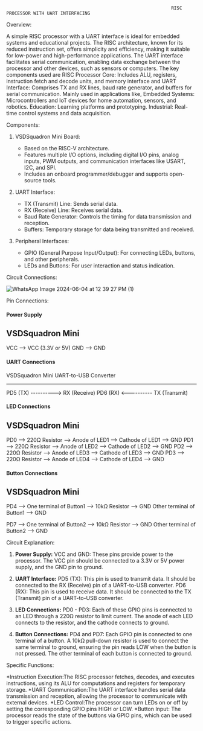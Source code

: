                                                                  RISC PROCESSOR WITH UART INTERFACING


Overview:

A simple RISC processor with a UART interface is ideal for embedded systems and educational projects.
The RISC architecture, known for its reduced instruction set, offers simplicity and efficiency, making it suitable for low-power and high-performance applications.
The UART interface facilitates serial communication, enabling data exchange between the processor and other devices, such as sensors or computers.
The key components used are RISC Processor Core: Includes ALU, registers, instruction fetch and decode units, and memory interface and UART Interface: Comprises TX and RX lines, baud rate generator, and buffers for serial communication.
Mainly used in applications like,
Embedded Systems: Microcontrollers and IoT devices for home automation, sensors, and robotics.
Education: Learning platforms and prototyping.
Industrial: Real-time control systems and data acquisition.


Components:

1. VSDSquadron Mini Board:
   - Based on the RISC-V architecture.
   - Features multiple I/O options, including digital I/O pins, analog inputs, PWM outputs, and communication interfaces like USART, I2C, and SPI.
   - Includes an onboard programmer/debugger and supports open-source tools.

2. UART Interface:
   - TX (Transmit) Line: Sends serial data.
   - RX (Receive) Line: Receives serial data.
   - Baud Rate Generator: Controls the timing for data transmission and reception.
   - Buffers: Temporary storage for data being transmitted and received.

3. Peripheral Interfaces:
   - GPIO (General Purpose Input/Output): For connecting LEDs, buttons, and other peripherals.
   - LEDs and Buttons: For user interaction and status indication.

Circuit Connections:

![WhatsApp Image 2024-06-04 at 12 39 27 PM (1)](https://github.com/nandhini-palanimuthu/VSDSquadron-Mini-Internship/assets/170846569/b8d6502b-dae4-4041-ad94-080c8030a370)



Pin Connections:

#### Power Supply

VSDSquadron Mini
----------------
VCC  --> VCC (3.3V or 5V)
GND  --> GND


#### UART Connections

VSDSquadron Mini         UART-to-USB Converter
----------------         ---------------------
PD5 (TX)   ---------->   RX (Receive)
PD6 (RX)  <----------    TX (Transmit)


#### LED Connections

VSDSquadron Mini
----------------
PD0  --> 220Ω Resistor --> Anode of LED1
                       --> Cathode of LED1 --> GND
PD1  --> 220Ω Resistor --> Anode of LED2
                       --> Cathode of LED2 --> GND
PD2  --> 220Ω Resistor --> Anode of LED3
                       --> Cathode of LED3 --> GND
PD3  --> 220Ω Resistor --> Anode of LED4
                       --> Cathode of LED4 --> GND


#### Button Connections

VSDSquadron Mini
----------------
PD4  --> One terminal of Button1
      --> 10kΩ Resistor --> GND
Other terminal of Button1 --> GND

PD7  --> One terminal of Button2
      --> 10kΩ Resistor --> GND
Other terminal of Button2 --> GND


Circuit Explanation:

1. **Power Supply:**
     VCC and GND: These pins provide power to the processor. The VCC pin should be connected to a 3.3V or 5V power supply, and the GND pin to ground.

2. **UART Interface:**
    PD5 (TX): This pin is used to transmit data. It should be connected to the RX (Receive) pin of a UART-to-USB converter.
    PD6 (RX): This pin is used to receive data. It should be connected to the TX (Transmit) pin of a UART-to-USB converter.

3. **LED Connections:**
    PD0 - PD3: Each of these GPIO pins is connected to an LED through a 220Ω resistor to limit current. The anode of each LED connects to the resistor, and the cathode connects to ground.

4. **Button Connections:**
    PD4 and PD7: Each GPIO pin is connected to one terminal of a button. A 10kΩ pull-down resistor is used to connect the same terminal to ground, ensuring the pin reads LOW when the button is not pressed. The other terminal of each button is connected to ground.

Specific Functions:

*Instruction Execution:The RISC processor fetches, decodes, and executes instructions, using its ALU for computations and registers for temporary storage.
*UART Communication:The UART interface handles serial data transmission and reception, allowing the processor to communicate with external devices.
*LED Control:The processor can turn LEDs on or off by setting the corresponding GPIO pins HIGH or LOW.
*Button Input: The processor reads the state of the buttons via GPIO pins, which can be used to trigger specific actions.

